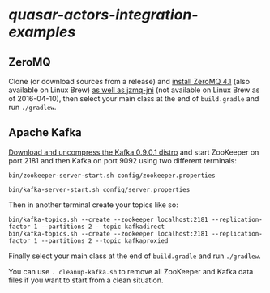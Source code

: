 # _quasar-actors-integration-examples_

## ZeroMQ

Clone (or download sources from a release) and [install ZeroMQ 4.1](https://raw.githubusercontent.com/zeromq/zeromq4-1/master/INSTALL) (also available on Linux Brew) [as well as jzmq-jni](https://github.com/zeromq/jzmq/tree/master/jzmq-jni) (not available on Linux Brew as of 2016-04-10), then select your main class at the end of `build.gradle` and run `./gradlew`.

## Apache Kafka

[Download and uncompress the Kafka 0.9.0.1 distro](http://kafka.apache.org/downloads.html) and start ZooKeeper on port 2181 and then Kafka on port 9092 using two different terminals:

```
bin/zookeeper-server-start.sh config/zookeeper.properties
```

```
bin/kafka-server-start.sh config/server.properties
```

Then in another terminal create your topics like so:

```
bin/kafka-topics.sh --create --zookeeper localhost:2181 --replication-factor 1 --partitions 2 --topic kafkadirect
bin/kafka-topics.sh --create --zookeeper localhost:2181 --replication-factor 1 --partitions 2 --topic kafkaproxied
```

Finally select your main class at the end of `build.gradle` and run `./gradlew`.

You can use `. cleanup-kafka.sh` to remove all ZooKeeper and Kafka data files if you want to start from a clean situation.